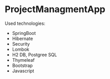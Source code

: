 # ProjectManagmentApp
Used technologies:
- SpringBoot
- Hibernate
- Security
- Lombok
- H2 DB, Postgree SQL
- Thymeleaf
- Bootstrap
- Javascript
